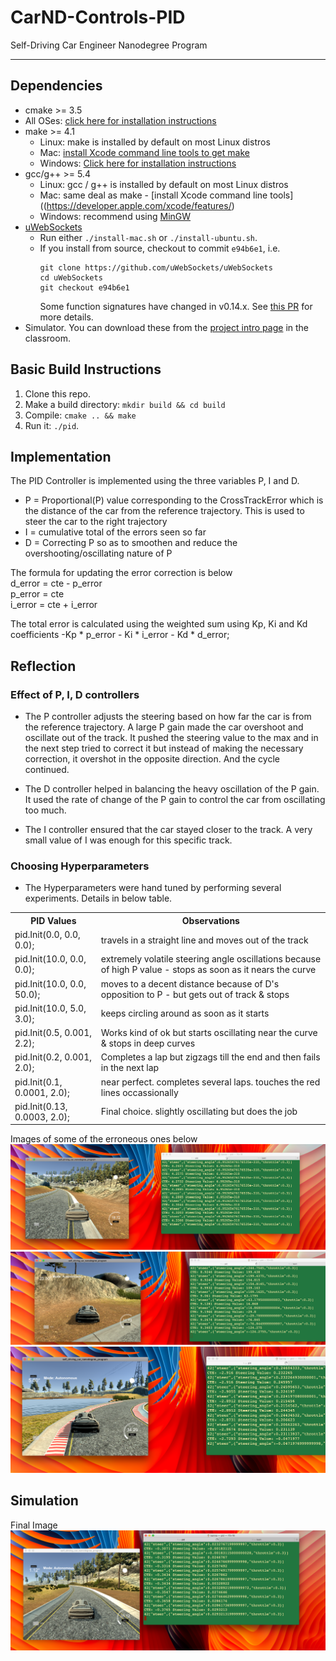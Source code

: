 # CarND-Controls-PID
Self-Driving Car Engineer Nanodegree Program

---

## Dependencies

* cmake >= 3.5
 * All OSes: [click here for installation instructions](https://cmake.org/install/)
* make >= 4.1
  * Linux: make is installed by default on most Linux distros
  * Mac: [install Xcode command line tools to get make](https://developer.apple.com/xcode/features/)
  * Windows: [Click here for installation instructions](http://gnuwin32.sourceforge.net/packages/make.htm)
* gcc/g++ >= 5.4
  * Linux: gcc / g++ is installed by default on most Linux distros
  * Mac: same deal as make - [install Xcode command line tools]((https://developer.apple.com/xcode/features/)
  * Windows: recommend using [MinGW](http://www.mingw.org/)
* [uWebSockets](https://github.com/uWebSockets/uWebSockets)
  * Run either `./install-mac.sh` or `./install-ubuntu.sh`.
  * If you install from source, checkout to commit `e94b6e1`, i.e.
    ```
    git clone https://github.com/uWebSockets/uWebSockets
    cd uWebSockets
    git checkout e94b6e1
    ```
    Some function signatures have changed in v0.14.x. See [this PR](https://github.com/udacity/CarND-MPC-Project/pull/3) for more details.
* Simulator. You can download these from the [project intro page](https://github.com/udacity/self-driving-car-sim/releases) in the classroom.

## Basic Build Instructions

1. Clone this repo.
2. Make a build directory: `mkdir build && cd build`
3. Compile: `cmake .. && make`
4. Run it: `./pid`.


## Implementation

The PID Controller is implemented using the three variables P, I and D.
* P = Proportional(P) value corresponding to the CrossTrackError which is the distance of the car from the reference trajectory. This is used to steer the car to the right trajectory
* I = cumulative total of the errors seen so far
* D = Correcting P so as to smoothen and reduce the overshooting/oscillating nature of P

The formula for updating the error correction is below  
d_error = cte - p_error  
p_error = cte  
i_error = cte + i_error  

The total error is calculated using the weighted sum using Kp, Ki and Kd coefficients
-Kp * p_error - Ki * i_error - Kd * d_error;


## Reflection

### Effect of P, I, D controllers

* The P controller adjusts the steering based on how far the car is from the reference trajectory. A large P gain made the car overshoot and oscillate out of the track. It pushed the steering value to the max and in the next step tried to correct it but instead of making the necessary correction, it overshot in the opposite direction. And the cycle continued.

* The D controller helped in balancing the heavy oscillation of the P gain. It used the rate of change of the P gain to control the car from oscillating too much.

* The I controller ensured that the car stayed closer to the track. A very small value of I was enough for this specific track.

### Choosing Hyperparameters

* The Hyperparameters were hand tuned by performing several experiments. Details in below table.

<table>
<tr><th>PID Values</th><th>Observations</th></tr>
<tr><td>pid.Init(0.0, 0.0, 0.0);</td><td>travels in a straight line and moves out of the track</td></tr>
<tr><td>pid.Init(10.0, 0.0, 0.0);</td><td>extremely volatile steering angle oscillations because of high P value - stops as soon as it nears the curve</td></tr>
<tr><td>pid.Init(10.0, 0.0, 50.0);</td><td>moves to a decent distance because of D's opposition to P - but gets out of track & stops</td></tr>
<tr><td>pid.Init(10.0, 5.0, 3.0);</td><td>keeps circling around as soon as it starts</td></tr>
<tr><td>pid.Init(0.5, 0.001, 2.2);</td><td>Works kind of ok but starts oscillating near the curve & stops in deep curves</td></tr>
<tr><td>pid.Init(0.2, 0.001, 2.0);</td><td>Completes a lap but zigzags till the end and then fails in the next lap</td></tr>
<tr><td>pid.Init(0.1, 0.0001, 2.0);</td><td>near perfect. completes several laps. touches the red lines occassionally</td></tr>
<tr><td>pid.Init(0.13, 0.0003, 2.0);</td><td>Final choice. slightly oscillating but does the job</td></tr>
</table>

Images of some of the erroneous ones below
![1](1.png)
![2](2.png)
![3](3.png)

## Simulation

Final Image  
![Final Image](final.png)
